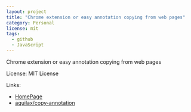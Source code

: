```yaml
---
layout: project
title: "Chrome extension or easy annotation copying from web pages"
category: Personal
license: mit
tags:
  - github
  - JavaScript
---
```


Chrome extension or easy annotation copying from web pages

License: MIT License

Links:

* [HomePage](https://chrome.google.com/webstore/detail/copy-annotation/jcpnnlmedbgppecefnifgaclalcblpeb)
* [aquilax/copy-annotation](https://github.com/aquilax/copy-annotation)
